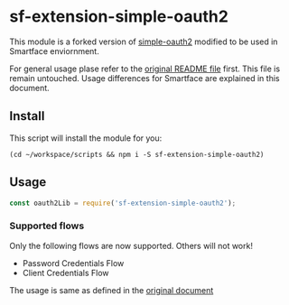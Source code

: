 # sf-extension-simple-oauth2

This module is a forked version of [simple-oauth2](https://github.com/lelylan/simple-oauth2) modified to be used in Smartface enviornment.

For general usage plase refer to the [original README file](./ORIGINAL_README.md) first.
This file is remain untouched. Usage differences for Smartface are explained in this document.

## Install
This script will install the module for you:
```shell
(cd ~/workspace/scripts && npm i -S sf-extension-simple-oauth2)
```

## Usage
```javascript
const oauth2Lib = require('sf-extension-simple-oauth2');
```

### Supported flows
Only the following flows are now supported. Others will not work!
- Password Credentials Flow
- Client Credentials Flow


The usage is same as defined in the [original document](./ORIGINAL_README.md)
